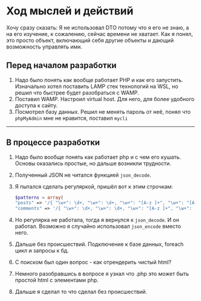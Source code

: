 # Ход мыслей и действий

Хочу сразу сказать: Я не использовал DTO потому что я его не знаю, а на его изучение, к сожалению, сейчас времени не хватает. Как я понял, это просто объект, включающий себя другие объекты и дающий возможность управлять ими.

## Перед началом разработки

1. Надо было понять как вообще работает PHP и как его запустить. Изначально хотел поставить LAMP стек технологий на WSL, но решил что быстрее будет разобраться с WAMP.
2. Поставил WAMP. Настроил virtual host. Для него, для более удобного доступа к сайту.
3. Посмотрел базу данных. Решил не менять пароль от неё, понял что ```phpMyAdmin``` мне не нравится, поставил ```mycli```

---

## В процессе разработки

1. Надо было вообще понять как работает php и с чем его кушать. Основы оказались простые, но дальше возникли трудности.
2. Полученный JSON не читался функцией ```json_decode```.
3. Я пытался сделать регуляркой, пришёл вот к этим строчкам:

    ```php
    $patterns = array(
    "posts" => '/{ "\w+": \d+, "\w+": \d+, "\w+": "[A-z ]+", "\w+": "[A-z ]+" }/',
    "comments" => '/{ "\w+": \d+, "\w+": \d+, "\w+": "[A-z ]+", "\w+": "[a-zA-Z0-9_.+-]+@[a-zA-Z0-9-]+\.[a-zA-Z0-9-.]+", "\w+": "[A-z ]+" }/');
    ```

4. Но регулярка не работала, тогда я вернулся к ```json_decode```. И он работал. Возможно я случайно использовал ```json_encode``` вместо него.
5. Дальше без происшествий. Подключение к базе данных, foreach цикл и запросы к бд.
6. С поиском был один вопрос - как отрендерить чистый html?
7. Немного разобравшись в вопросе я узнал что .php это может быть простой html с элементами php.
8. Дальше я сделал то что сделал без происшествий.
